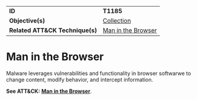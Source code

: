 |||
|---------|------------------------|
|**ID**|**T1185**|
|**Objective(s)**|[Collection](https://github.com/MAECProject/malware-behaviors/tree/master/collection)|
|**Related ATT&CK Technique(s)**|[Man in the Browser](https://attack.mitre.org/techniques/T1185/)|

Man in the Browser
==================
Malware leverages vulnerabilities and functionality in browser softwarwe to change content, modify behavior, and intercept information.

**See ATT&CK:** [**Man in the Browser**](https://attack.mitre.org/techniques/T1185/).